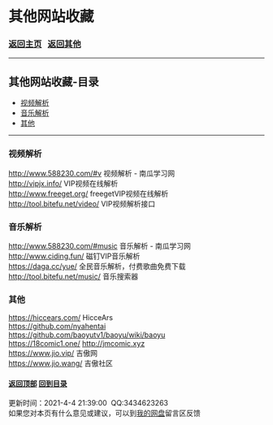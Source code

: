 # <span id="title">其他网站收藏</span>

### <span id="begin">[返回主页](https://xkk1.github.io)&nbsp;&nbsp;&nbsp;[返回其他](https://xkk1.github.io/other/)</span>

---

## <span id="content">其他网站收藏-目录</span>
+ [视频解析](#视频解析)
+ [音乐解析](#音乐解析)
+ [其他](#其他)

---

### <span id="视频解析">视频解析</span>
<http://www.588230.com/#v> 视频解析 - 南瓜学习网  
<http://vipjx.info/> VIP视频在线解析  
<http://www.freeget.org/> freegetVIP视频在线解析  
<http://tool.bitefu.net/video/> VIP视频解析接口  

### <span id="音乐解析">音乐解析</span>
<http://www.588230.com/#music> 音乐解析 - 南瓜学习网  
<http://www.ciding.fun/> 磁钉VIP音乐解析  
<https://daga.cc/yue/> 全民音乐解析，付费歌曲免费下载  
<http://tool.bitefu.net/music/> 音乐搜索器  

### <span id="其他">其他</span>
<https://hiccears.com/> HicceArs  
<https://github.com/nyahentai>  
<https://github.com/baoyutv1/baoyu/wiki/baoyu>  
<https://18comic1.one/> <http://jmcomic.xyz>  
<https://www.jio.vip/> 吉傲网  
<https://www.jio.wang/> 吉傲社区    

#### [返回顶部](#begin) [回到目录](#content)  
<span id="end">更新时间：2021-4-4 21:39:00&nbsp;&nbsp;QQ:3434623263<br>如果您对本页有什么意见或建议，可以到[我的网盘](http://xiaokuku.ys168.com/)留言区反馈<span>
